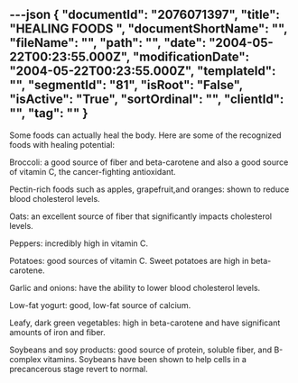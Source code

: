 ---json
{
  "documentId": "2076071397",
  "title": "HEALING FOODS        ",
  "documentShortName": "",
  "fileName": "",
  "path": "",
  "date": "2004-05-22T00:23:55.000Z",
  "modificationDate": "2004-05-22T00:23:55.000Z",
  "templateId": "",
  "segmentId": "81",
  "isRoot": "False",
  "isActive": "True",
  "sortOrdinal": "",
  "clientId": "",
  "tag": ""
}
---

Some foods can actually heal the body. Here are some of the recognized foods with healing potential:

Broccoli: a good source of fiber and beta-carotene and also a good source of vitamin C, the cancer-fighting antioxidant.

Pectin-rich foods such as apples, grapefruit,and oranges: shown to reduce blood cholesterol levels. 

Oats: an excellent source of fiber that significantly impacts cholesterol levels. 

Peppers: incredibly high in vitamin C.

Potatoes: good sources of vitamin C. Sweet potatoes are high in beta-carotene.

Garlic and onions: have the ability to lower blood cholesterol levels.

Low-fat yogurt: good, low-fat source of calcium.

Leafy, dark green vegetables: high in beta-carotene and have significant amounts of iron and fiber.

Soybeans and soy products: good source of protein, soluble fiber, and B-complex vitamins. Soybeans have been shown to help cells in a precancerous stage revert to normal.
